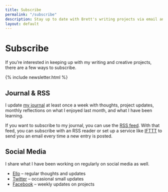 ```yaml
---
title: Subscribe
permalink: "/subscribe"
description: Stay up to date with Brett's writing projects via email and social media.
layout: default
---
```


# Subscribe

If you’re interested in keeping up with my writing and creative projects, there are a few ways to subscribe.

{% include newsletter.html %}

## Journal & RSS

I update [my journal](/journal/) at least once a week with thoughts, project updates, monthly reflections on what I enjoyed last month, and what I have been learning.

If you want to subscribe to my journal, you can use the [RSS feed](http://www.brettchalupa.com/feed.xml). With that feed, you can subscribe with an RSS reader or set up a service like [IFTTT](https://ifttt.com) to send you an email every time a new entry is posted.

## Social Media

I share what I have been working on regularly on social media as well.

- [Ello](https://ello.co/brettchalupa) &ndash; regular thoughts and updates
- [Twitter](https://twitter.com/brettchalupa) &ndash; occasional small updates
- [Facebook](https://www.facebook.com/Brett-Chalupa-607963962732935/) &ndash; weekly updates on projects

